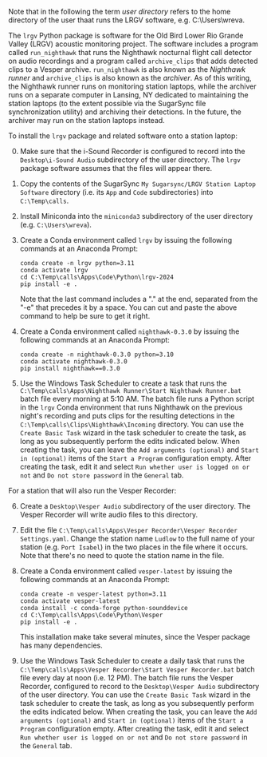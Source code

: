 Note that in the following the term *user directory* refers to the
home directory of the user thaat runs the LRGV software, e.g.
C:\Users\wreva.

The `lrgv` Python package is software for the Old Bird Lower Rio Grande
Valley (LRGV) acoustic monitoring project. The software includes a
program called `run_nighthawk` that runs the Nighthawk nocturnal flight
call detector on audio recordings and a program called `archive_clips`
that adds detected clips to a Vesper archive. `run_nighthawk` is
also known as the *Nighthawk runner* and `archive_clips` is also known
as the *archiver*. As of this writing, the Nighthawk runner runs on
monitoring station laptops, while the archiver runs on a separate
computer in Lansing, NY dedicated to maintaining the station laptops
(to the extent possible via the SugarSync file synchronization utility)
and archiving their detections. In the future, the archiver may run
on the station laptops instead.

To install the `lrgv` package and related software onto a station laptop:

0. Make sure that the i-Sound Recorder is configured to record into the
   `Desktop\i-Sound Audio` subdirectory of the user directory. The `lrgv`
   package software assumes that the files will appear there.

1. Copy the contents of the SugarSync
   `My Sugarsync/LRGV Station Laptop Software` directory (i.e. its
   `App` and `Code` subdirectories) into `C:\Temp\calls`.

2. Install Miniconda into the `miniconda3` subdirectory of the user
   directory (e.g. `C:\Users\wreva`).

3. Create a Conda environment called `lrgv` by issuing the following
   commands at an Anaconda Prompt:

       conda create -n lrgv python=3.11
       conda activate lrgv
       cd C:\Temp\calls\Apps\Code\Python\lrgv-2024
       pip install -e .

   Note that the last command includes a "." at the end, separated
   from the "-e" that precedes it by a space. You can cut and paste
   the above command to help be sure to get it right.

4. Create a Conda environment called `nighthawk-0.3.0` by issuing the
   following commands at an Anaconda Prompt:

       conda create -n nighthawk-0.3.0 python=3.10
       conda activate nighthawk-0.3.0
       pip install nighthawk==0.3.0

5. Use the Windows Task Scheduler to create a task that runs
   the `C:\Temp\calls\Apps\Nighthawk Runner\Start Nighthawk Runner.bat`
   batch file every morning at 5:10 AM. The batch file runs a Python
   script in the `lrgv` Conda environment that runs Nighthawk on the
   previous night's recording and puts clips for the resulting detections
   in the `C:\Temp\calls\Clips\Nighthawk\Incoming` directory. You can
   use the `Create Basic Task` wizard in the task scheduler to create
   the task, as long as you subsequently perform the edits indicated
   below. When creating the task, you can leave the
   `Add arguments (optional)` and `Start in (optional)` items of the
   `Start a Program` configuration empty. After creating the task,
   edit it and select `Run whether user is logged on or not` and
   `Do not store password` in the `General` tab.

For a station that will also run the Vesper Recorder:

6. Create a `Desktop\Vesper Audio` subdirectory of the user
   directory. The Vesper Recorder will write audio files to
   this directory.

7. Edit the file
   `C:\Temp\calls\Apps\Vesper Recorder\Vesper Recorder Settings.yaml`.
   Change the station name `Ludlow` to the full name of your station
   (e.g. `Port Isabel`) in the two places in the file where it occurs.
   Note that there's no need to quote the station name in the file.

8. Create a Conda environment called `vesper-latest` by issuing the
   following commands at an Anaconda Prompt:

       conda create -n vesper-latest python=3.11
       conda activate vesper-latest
       conda install -c conda-forge python-sounddevice
       cd C:\Temp\calls\Apps\Code\Python\Vesper
       pip install -e .

   This installation make take several minutes, since the Vesper
   package has many dependencies.

9. Use the Windows Task Scheduler to create a daily task that runs
   the `C:\Temp\calls\Apps\Vesper Recorder\Start Vesper Recorder.bat`
   batch file every day at noon (i.e. 12 PM). The batch file runs
   the Vesper Recorder, configured to record to the
   `Desktop\Vesper Audio` subdirectory of the user directory. You can
   use the `Create Basic Task` wizard in the task scheduler to create
   the task, as long as you subsequently perform the edits indicated
   below. When creating the task, you can leave the
   `Add arguments (optional)` and `Start in (optional)` items of the
   `Start a Program` configuration empty. After creating the task,
   edit it and select `Run whether user is logged on or not` and
   `Do not store password` in the `General` tab.